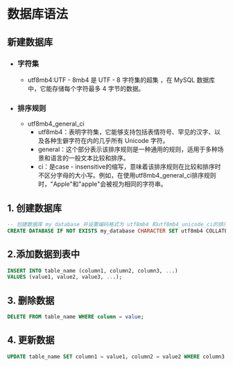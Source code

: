 # 数据库语法

## 新建数据库

- ### 字符集

  - utf8mb4:UTF - 8mb4 是 UTF - 8 字符集的超集 ，在 MySQL 数据库中，它能存储每个字符最多 4 字节的数据。

- ### 排序规则

  - utf8mb4_general_ci
    - utf8mb4：表明字符集，它能够支持包括表情符号、罕见的汉字、以及各种生僻字符在内的几乎所有 Unicode 字符。
    - general：这个部分表示该排序规则是一种通用的规则，适用于多种场景和语言的一般文本比较和排序。
    - ci：是case - insensitive的缩写，意味着该排序规则在比较和排序时不区分字母的大小写。例如，在使用utf8mb4_general_ci排序规则时，"Apple"和"apple"会被视为相同的字符串。

## 1. 创建数据库

```sql
-- 创建数据库 my_database 并设置编码格式为 utf8mb4 和utf8mb4_unicode_ci的排序规则
CREATE DATABASE IF NOT EXISTS my_database CHARACTER SET utf8mb4 COLLATE  utf8mb4_unicode_ci;
```

## 2.添加数据到表中

```sql
INSERT INTO table_name (column1, column2, column3, ...)
VALUES (value1, value2, value3, ...);
```

## 3. 删除数据

```sql
DELETE FROM table_name WHERE column = value;
```

## 4. 更新数据

```sql
UPDATE table_name SET column1 = value1, column2 = value2 WHERE column3 = value3;
```

